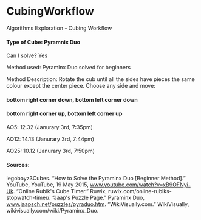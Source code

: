 # CubingWorkflow
Algorithms Exploration - Cubing Workflow


#### Type of Cube: Pyramnix Duo
Can I solve? Yes

Method used: Pyraminx Duo solved for beginners

Method Description: Rotate the cub until all the sides have pieces the same colour except the center piece. Choose any side and move:

#### bottom right corner down, bottom left corner down

#### bottom right corner up, bottom left corner up

AO5: 12.32  (Janurary 3rd, 7:35pm)

AO12: 14.13 (Janurary 3rd, 7:44pm)

AO25: 10.12 (Janurary 3rd, 7:50pm)


#### Sources:

legoboyz3Cubes. “How to Solve the Pyraminx Duo [Beginner Method].” YouTube, YouTube, 19 May 2015, www.youtube.com/watch?v=xB9OFNyi-Uk. 
“Online Rubik's Cube Timer.” Ruwix, ruwix.com/online-rubiks-stopwatch-timer/. 
“Jaap's Puzzle Page.” Pyraminx Duo, www.jaapsch.net/puzzles/pyraduo.htm. 
“WikiVisually.com.” WikiVisually, wikivisually.com/wiki/Pyraminx_Duo. 
